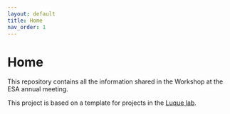 ```yaml
---
layout: default
title: Home
nav_order: 1
---
```


# Home

This repository contains all the information shared in the Workshop at the ESA annual meeting.

This project is based on a template for projects in the [Luque lab](https://www.luquelab.com).


